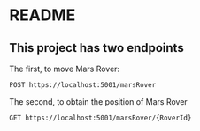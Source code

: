 # README
## This project has two endpoints
The first, to move Mars Rover:
```sh
POST https://localhost:5001/marsRover
```
The second, to obtain the position of Mars Rover
```sh
GET https://localhost:5001/marsRover/{RoverId}
```
